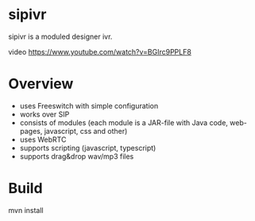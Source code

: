 # sipivr
sipivr is a moduled designer ivr.

video https://www.youtube.com/watch?v=BGIrc9PPLF8

# Overview
- uses Freeswitch with simple configuration
- works over SIP
- consists of modules (each module is a JAR-file with Java code, web-pages, javascript, css and other)
- uses WebRTC
- supports scripting (javascript, typescript)
- supports drag&drop wav/mp3 files


# Build
mvn install